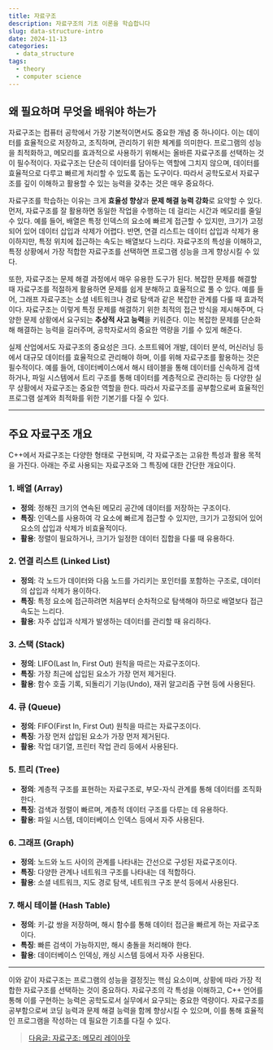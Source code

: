 ```yaml
---
title: 자료구조
description: 자료구조의 기초 이론을 학습합니다
slug: data-structure-intro
date: 2024-11-13
categories:
  - data_structure
tags: 
  - theory
  - computer science
---
```


## 왜 필요하며 무엇을 배워야 하는가

자료구조는 컴퓨터 공학에서 가장 기본적이면서도 중요한 개념 중 하나이다. 
이는 데이터를 효율적으로 저장하고, 조직하며, 관리하기 위한 체계를 의미한다. 
프로그램의 성능을 최적화하고, 메모리를 효과적으로 사용하기 위해서는 올바른 자료구조를 선택하는 것이 필수적이다. 
자료구조는 단순히 데이터를 담아두는 역할에 그치지 않으며, 데이터를 효율적으로 다루고 빠르게 처리할 수 있도록 돕는 도구이다. 
따라서 공학도로서 자료구조를 깊이 이해하고 활용할 수 있는 능력을 갖추는 것은 매우 중요하다.

자료구조를 학습하는 이유는 크게 **효율성 향상**과 **문제 해결 능력 강화**로 요약할 수 있다. 
먼저, 자료구조를 잘 활용하면 동일한 작업을 수행하는 데 걸리는 시간과 메모리를 줄일 수 있다. 
예를 들어, 배열은 특정 인덱스의 요소에 빠르게 접근할 수 있지만, 크기가 고정되어 있어 데이터 삽입과 삭제가 어렵다. 
반면, 연결 리스트는 데이터 삽입과 삭제가 용이하지만, 특정 위치에 접근하는 속도는 배열보다 느리다. 
자료구조의 특성을 이해하고, 특정 상황에서 가장 적합한 자료구조를 선택하면 프로그램 성능을 크게 향상시킬 수 있다.

또한, 자료구조는 문제 해결 과정에서 매우 유용한 도구가 된다. 
복잡한 문제를 해결할 때 자료구조를 적절하게 활용하면 문제를 쉽게 분해하고 효율적으로 풀 수 있다. 
예를 들어, 그래프 자료구조는 소셜 네트워크나 경로 탐색과 같은 복잡한 관계를 다룰 때 효과적이다. 
자료구조는 이렇게 특정 문제를 해결하기 위한 최적의 접근 방식을 제시해주며, 다양한 문제 상황에서 요구되는 **추상적 사고 능력**을 키워준다. 
이는 복잡한 문제를 단순화해 해결하는 능력을 길러주며, 공학자로서의 중요한 역량을 기를 수 있게 해준다.

실제 산업에서도 자료구조의 중요성은 크다. 
소프트웨어 개발, 데이터 분석, 머신러닝 등에서 대규모 데이터를 효율적으로 관리해야 하며, 이를 위해 자료구조를 활용하는 것은 필수적이다. 
예를 들어, 데이터베이스에서 해시 테이블을 통해 데이터를 신속하게 검색하거나, 
파일 시스템에서 트리 구조를 통해 데이터를 계층적으로 관리하는 등 다양한 실무 상황에서 자료구조는 중요한 역할을 한다. 
따라서 자료구조를 공부함으로써 효율적인 프로그램 설계와 최적화를 위한 기본기를 다질 수 있다.

---

## 주요 자료구조 개요

C++에서 자료구조는 다양한 형태로 구현되며, 각 자료구조는 고유한 특성과 활용 목적을 가진다. 
아래는 주로 사용되는 자료구조와 그 특징에 대한 간단한 개요이다.

### 1. 배열 (Array)
- **정의**: 정해진 크기의 연속된 메모리 공간에 데이터를 저장하는 구조이다.
- **특징**: 인덱스를 사용하여 각 요소에 빠르게 접근할 수 있지만, 크기가 고정되어 있어 요소의 삽입과 삭제가 비효율적이다.
- **활용**: 정렬이 필요하거나, 크기가 일정한 데이터 집합을 다룰 때 유용하다.

### 2. 연결 리스트 (Linked List)
- **정의**: 각 노드가 데이터와 다음 노드를 가리키는 포인터를 포함하는 구조로, 데이터의 삽입과 삭제가 용이하다.
- **특징**: 특정 요소에 접근하려면 처음부터 순차적으로 탐색해야 하므로 배열보다 접근 속도는 느리다.
- **활용**: 자주 삽입과 삭제가 발생하는 데이터를 관리할 때 유리하다.

### 3. 스택 (Stack)
- **정의**: LIFO(Last In, First Out) 원칙을 따르는 자료구조이다.
- **특징**: 가장 최근에 삽입된 요소가 가장 먼저 제거된다.
- **활용**: 함수 호출 기록, 되돌리기 기능(Undo), 재귀 알고리즘 구현 등에 사용된다.

### 4. 큐 (Queue)
- **정의**: FIFO(First In, First Out) 원칙을 따르는 자료구조이다.
- **특징**: 가장 먼저 삽입된 요소가 가장 먼저 제거된다.
- **활용**: 작업 대기열, 프린터 작업 관리 등에서 사용된다.

### 5. 트리 (Tree)
- **정의**: 계층적 구조를 표현하는 자료구조로, 부모-자식 관계를 통해 데이터를 조직화한다.
- **특징**: 검색과 정렬이 빠르며, 계층적 데이터 구조를 다루는 데 유용하다.
- **활용**: 파일 시스템, 데이터베이스 인덱스 등에서 자주 사용된다.

### 6. 그래프 (Graph)
- **정의**: 노드와 노드 사이의 관계를 나타내는 간선으로 구성된 자료구조이다.
- **특징**: 다양한 관계나 네트워크 구조를 나타내는 데 적합하다.
- **활용**: 소셜 네트워크, 지도 경로 탐색, 네트워크 구조 분석 등에서 사용된다.

### 7. 해시 테이블 (Hash Table)
- **정의**: 키-값 쌍을 저장하며, 해시 함수를 통해 데이터 접근을 빠르게 하는 자료구조이다.
- **특징**: 빠른 검색이 가능하지만, 해시 충돌을 처리해야 한다.
- **활용**: 데이터베이스 인덱싱, 캐싱 시스템 등에서 자주 사용된다.

---

이와 같이 자료구조는 프로그램의 성능을 결정짓는 핵심 요소이며, 상황에 따라 가장 적합한 자료구조를 선택하는 것이 중요하다. 
자료구조의 각 특성을 이해하고, C++ 언어를 통해 이를 구현하는 능력은 공학도로서 실무에서 요구되는 중요한 역량이다. 
자료구조를 공부함으로써 코딩 능력과 문제 해결 능력을 함께 향상시킬 수 있으며, 이를 통해 효율적인 프로그램을 작성하는 데 필요한 기초를 다질 수 있다.

> [다음글: 자료구조: 메모리 레이아웃](https://learngraphics.io/p/data-structure-memory-layout/)
